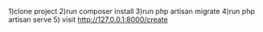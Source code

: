 1)clone project
2)run composer install
3)run php artisan migrate
4)run php artisan serve
5) visit http://127.0.0.1:8000/create
